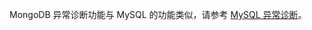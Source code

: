 MongoDB 异常诊断功能与 MySQL 的功能类似，请参考 [MySQL 异常诊断](https://cloud.tencent.com/document/product/1130/37881)。